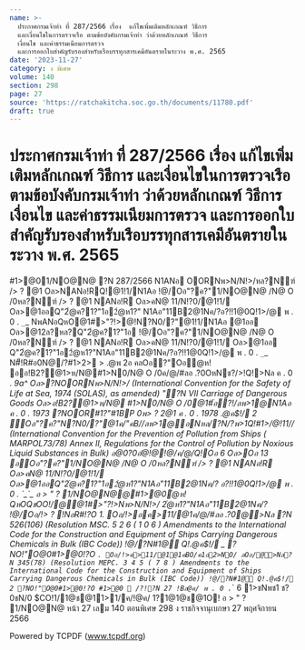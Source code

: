 ```yaml
---
name: >-
  ประกาศกรมเจ้าท่า ที่ 287/2566 เรื่อง  แก้ไขเพิ่มเติมหลักเกณฑ์ วิธีการ
  และเงื่อนไขในการตรวจเรือ ตามข้อบังคับกรมเจ้าท่า ว่าด้วยหลักเกณฑ์ วิธีการ
  เงื่อนไข และค่าธรรมเนียมการตรวจ
  และการออกใบสำคัญรับรองสำหรับเรือบรรทุกสารเคมีอันตรายในระวาง พ.ศ. 2565
date: '2023-11-27'
category: ง พิเศษ
volume: 140
section: 298
page: 27
source: 'https://ratchakitcha.soc.go.th/documents/11780.pdf'
draft: true
---
```


# ประกาศกรมเจ้าท่า ที่ 287/2566 เรื่อง  แก้ไขเพิ่มเติมหลักเกณฑ์ วิธีการ และเงื่อนไขในการตรวจเรือ ตามข้อบังคับกรมเจ้าท่า ว่าด้วยหลักเกณฑ์ วิธีการ เงื่อนไข และค่าธรรมเนียมการตรวจ และการออกใบสำคัญรับรองสำหรับเรือบรรทุกสารเคมีอันตรายในระวาง พ.ศ. 2565

#1>@01/NO@N@ ?N 287/2566 N1ANอ OORNพ>N/N!>/หล?Nฑ์ /> ? @1 Oล>NANอ!RQ!@1!1/N1Aอ !@/Oอ"?ค?"1/NO@N@ /N@ O /0หล?Nฑ์ /> ? @1 NANอ!R Oล>คN@ 11/N!?0/@1!1/ Oล>@1ออQ"2ํ@ค?1?"1อ2ํ@ห1?" N1Aอ"11B2@1Nค/?อ?!!1@0Q!1>/@ พ . 0 . `_`_ NพANอQหO@1#>"?!>@!N?N0/?"@1!1/N1Aอ @1ออ Oล>@12ล?หล?Q"2ํ@ค?1?"1อ !@/Oอ"?ค?"1/NO@N@ /N@ O /0หล?Nฑ์ /> ? @1 NANอ!R Oล>คN@ 11/N!?0/@1!1/ Oล>@1ออ Q"2ํ@ค?1?"1อ2ํ@ห1?"N1Aอ"11B2@1Nค/?อ?!!1@0Q!1>/@ พ . 0 . `_`_ N#็!R#อ0N@/?#1>2> > .@พ 2อ คลOอ?"Oอํ@ห! ออ!B2?@1>ห/N@#1>N0/N@ O /0ค/@/#ลอ .?0OหNช?/>!Q!>Nล ค . 0 . _9a^ Oล>?NOORNพ>N/N!>/ (International Convention for the Safety of Life at Sea, 1974 (SOLAS), as amended) "?N VII Carriage of Dangerous Goods Oล>อ!B2?@1>ห/N@ #1>N0/N@ O /0@1#้อ?!/ลพ>1@N1Aอ ค . 0 . 1973 ?NOOR#1?"#1BP 0พ> ? 2@1 ค . 0 . 1978 .@ค$!/ 2 Oอ"?ค?"N?N0/?"@1ค/"คB//ลพ>1@อNหล/?N/?พ>1Q!#1>/@!11// (International Convention for the Prevention of Pollution from Ships ( MARPOL73/78) Annex II, Regulations for the Control of Pollution by Noxious Liquid Substances in Bulk) อ@0?0อํ@!@!@/ค/@/Q!Oอ 6 Oล>Oอ 13 อOอ"?ค?"1/NO@N@ /N@ O /0หล?Nฑ์ /> ? @1 NANอ!R Oล>คN@ 11/N!?0/@1!1/ Oล>@1ออQ"2ํ@ค?1?"1อ2ํ@ห1?"N1Aอ"11B2@1Nค/? อ?!!1@0Q!1>/@ พ . 0 . `_`_ อ > " ? 1/NO@N@@#1>@0ํ@ห! QหOQชOO!/@@1#>"?!>Nพ>N/N!>/ 2ํ@ห1?"N1Aอ"11B2@1Nค/? !@/Oอ/!> ? !NอR#!?O 1. Oอ/!>อค>11/@1ค/@/#ลอ .?0@>Nล ?N 526(106) (Resolution MSC. 5 2 6 ( 1 0 6 ) Amendments to the International Code for the Construction and Equipment of Ships Carrying Dangerous Chemicals in Bulk (IBC Code)) !@/?N#1@ Q!.@ค$!/ _ ?NO!"O@0#1>@0!?O ` . Oอ/!>ค>11/@1@1คBO/ค1อ2>NO/ ลOอ/@>Nล?N 345(78) (Resolution MEPC. 3 4 5 ( 7 8 ) Amendments to the International Code for the Construction and Equipment of Ships Carrying Dangerous Chemicals in Bulk (IBC Code)) !@/?N#1@ Q!.@ค$!/ 2 ?NO!"O@0#1>@0!?O #1>@0  /?!?N 27 !Bล@ค/ พ . 0 . `_` 6 1>ชNพช1 ช?0ชN/0 $CO!1/1@ช@11>1/ค/!@ค/ 1?1@1@ช@1O! อ > " ? 1/NO@N@ หน้า 27 เลม 140 ตอนพิเศษ 298 ง ราชกิจจานุเบกษา 27 พฤศจิกายน 2566











Powered by TCPDF (www.tcpdf.org)
